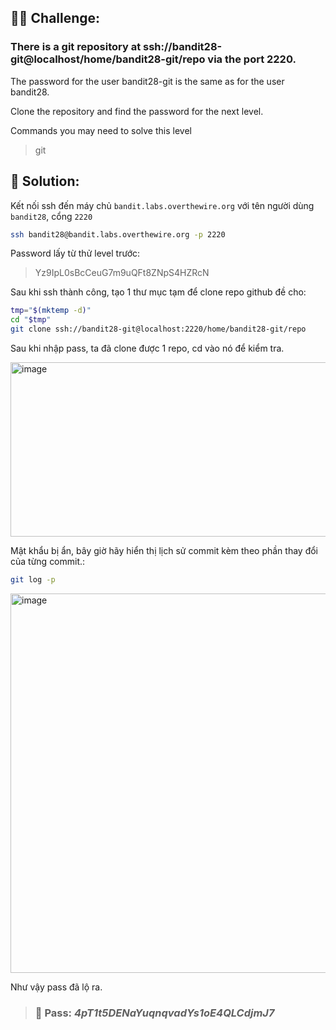 ## 🕵️‍♂️ Challenge:  
### There is a git repository at ssh://bandit28-git@localhost/home/bandit28-git/repo via the port 2220.  
The password for the user bandit28-git is the same as for the user bandit28.  

Clone the repository and find the password for the next level.  

Commands you may need to solve this level  
> git

## 📝 Solution:

Kết nối ssh đến máy chủ `bandit.labs.overthewire.org` với tên người dùng `bandit28`, cổng `2220`  
```bash
ssh bandit28@bandit.labs.overthewire.org -p 2220
```
Password lấy từ thử level trước:  
> Yz9IpL0sBcCeuG7m9uQFt8ZNpS4HZRcN

Sau khi ssh thành công, tạo 1 thư mục tạm để clone repo github đề cho:  
```bash
tmp="$(mktemp -d)"
cd "$tmp"
git clone ssh://bandit28-git@localhost:2220/home/bandit28-git/repo
```
Sau khi nhập pass, ta đã clone được 1 repo, cd vào nó để kiểm tra.  

<img width="686" height="279" alt="image" src="https://github.com/user-attachments/assets/09557394-4998-4152-a13d-0fa99196ccab" />
 
Mật khẩu bị ẩn, bây giờ hãy hiển thị lịch sử commit kèm theo phần thay đổi của từng commit.:  
```bash
git log -p
```
<img width="934" height="607" alt="image" src="https://github.com/user-attachments/assets/3e92cc01-0478-4d8d-8ac1-d79da74eb5ea" />

Như vậy pass đã lộ ra.  

>### 🎯 Pass: ***4pT1t5DENaYuqnqvadYs1oE4QLCdjmJ7***
